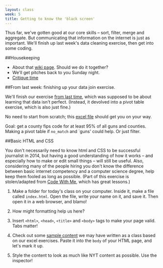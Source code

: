 ```yaml
---
layout: class
week: 5
title: Getting to know the 'black screen'
---
```


Thus far, we've gotten good at our core skills – sort, filter, merge and aggregate. But communicating that information on the internet is just as important. We'll finish up last week's data cleaning exercise, then get into some coding.

##Housekeeping

- About that [wiki page](https://github.com/kpq/nyu-data-journalism-fall-2014/wiki/Class-table). Should we do it together?
- We'll get pitches back to you Sunday night.
- [Critique time](https://github.com/kpq/nyu-data-journalism-fall-2014/wiki/Critique-schedule)

##From last week: finishing up your data join exercise.

We'll finish our exercise [from last time](../lester-freamon/), which was supposed to be about learning that data isn't perfect. (Instead, it devolved into a pivot table exercise, which is also just fine.)

No need to start from scratch; this [excel file](chicago-starter.xlsx) should get you on your way.

Goal: get a county fips code for at least 95% of all guns and counties. Making a pivot table if `no_match` and `guns' could help. Or just filter.

##Basic HTML and CSS

You don't necessarily need to know html and CSS to be successful journalist in 2014, but having a good understanding of how it works – and especially how to make or edit small things – will still be useful. Also, considering many of the people hiring you don't know the difference between basic internet competency and a computer science degree, help keep them fooled as long as possible. (Part of this exercise is stolen/adapted from [Code With Me](http://codewithme.us/austin/exercises.html), which has great lessons.)

1. Make a folder for today's class on your computer. Inside it, make a file called `index.html`. Open the file, write your name on it, and save it. Then open it in a web browser, and blamo! 

2. How might formatting help us here?

3. Insert `<html>`, `<head>`, `<title>` and `<body>` tags to make your page valid. Tabs matter!

4. Check out some [sample content](base-markup.txt) we may have written as a class based on our excel exercises. Paste it into the `body` of your HTML page, and let's mark it up.

5. Style the content to look as much like NYT content as possible. Use the inspector!
